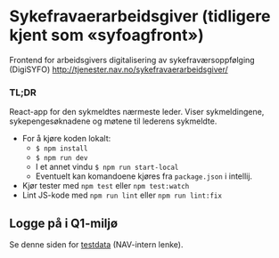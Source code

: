 # Sykefravaerarbeidsgiver (tidligere kjent som «syfoagfront»)

Frontend for arbeidsgivers digitalisering av sykefraværsoppfølging (DigiSYFO) http://tjenester.nav.no/sykefravaerarbeidsgiver/

### TL;DR

React-app for den sykmeldtes nærmeste leder. Viser sykmeldingene, sykepengesøknadene og møtene til lederens sykmeldte.

* For å kjøre koden lokalt:
    - `$ npm install`
    - `$ npm run dev`
    - I et annet vindu `$ npm run start-local`
    - Eventuelt kan komandoene kjøres fra `package.json` i intellij.
* Kjør tester med `npm test` eller `npm test:watch`
* Lint JS-kode med `npm run lint` eller `npm run lint:fix`

## Logge på i Q1-miljø
Se denne siden for [testdata](https://confluence.adeo.no/pages/viewpage.action?pageId=228580060) (NAV-intern lenke).

